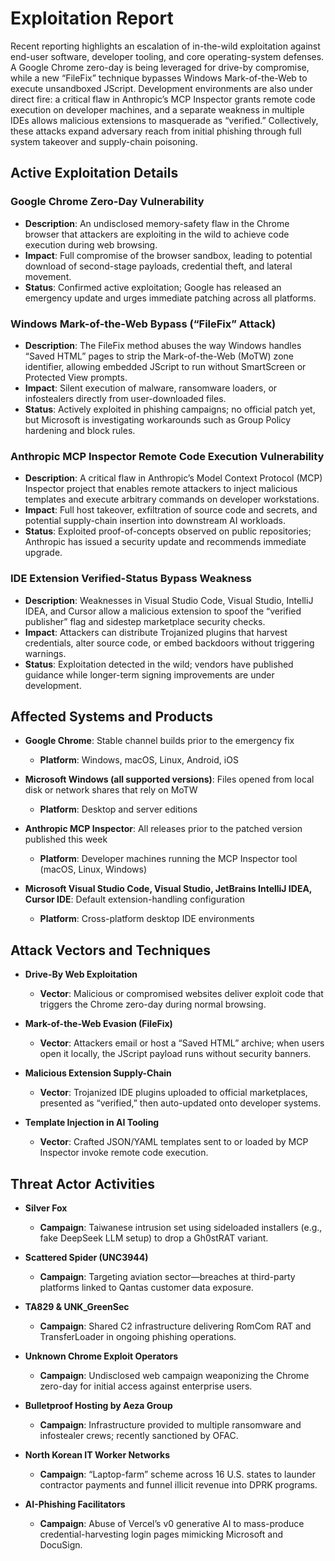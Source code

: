 # Exploitation Report

Recent reporting highlights an escalation of in-the-wild exploitation against end-user software, developer tooling, and core operating-system defenses. A Google Chrome zero-day is being leveraged for drive-by compromise, while a new “FileFix” technique bypasses Windows Mark-of-the-Web to execute unsandboxed JScript. Development environments are also under direct fire: a critical flaw in Anthropic’s MCP Inspector grants remote code execution on developer machines, and a separate weakness in multiple IDEs allows malicious extensions to masquerade as “verified.” Collectively, these attacks expand adversary reach from initial phishing through full system takeover and supply-chain poisoning.

## Active Exploitation Details

### Google Chrome Zero-Day Vulnerability
- **Description**: An undisclosed memory-safety flaw in the Chrome browser that attackers are exploiting in the wild to achieve code execution during web browsing.  
- **Impact**: Full compromise of the browser sandbox, leading to potential download of second-stage payloads, credential theft, and lateral movement.  
- **Status**: Confirmed active exploitation; Google has released an emergency update and urges immediate patching across all platforms.

### Windows Mark-of-the-Web Bypass (“FileFix” Attack)
- **Description**: The FileFix method abuses the way Windows handles “Saved HTML” pages to strip the Mark-of-the-Web (MoTW) zone identifier, allowing embedded JScript to run without SmartScreen or Protected View prompts.  
- **Impact**: Silent execution of malware, ransomware loaders, or infostealers directly from user-downloaded files.  
- **Status**: Actively exploited in phishing campaigns; no official patch yet, but Microsoft is investigating workarounds such as Group Policy hardening and block rules.

### Anthropic MCP Inspector Remote Code Execution Vulnerability
- **Description**: A critical flaw in Anthropic’s Model Context Protocol (MCP) Inspector project that enables remote attackers to inject malicious templates and execute arbitrary commands on developer workstations.  
- **Impact**: Full host takeover, exfiltration of source code and secrets, and potential supply-chain insertion into downstream AI workloads.  
- **Status**: Exploited proof-of-concepts observed on public repositories; Anthropic has issued a security update and recommends immediate upgrade.

### IDE Extension Verified-Status Bypass Weakness
- **Description**: Weaknesses in Visual Studio Code, Visual Studio, IntelliJ IDEA, and Cursor allow a malicious extension to spoof the “verified publisher” flag and sidestep marketplace security checks.  
- **Impact**: Attackers can distribute Trojanized plugins that harvest credentials, alter source code, or embed backdoors without triggering warnings.  
- **Status**: Exploitation detected in the wild; vendors have published guidance while longer-term signing improvements are under development.

## Affected Systems and Products

- **Google Chrome**: Stable channel builds prior to the emergency fix  
  - **Platform**: Windows, macOS, Linux, Android, iOS  

- **Microsoft Windows (all supported versions)**: Files opened from local disk or network shares that rely on MoTW  
  - **Platform**: Desktop and server editions  

- **Anthropic MCP Inspector**: All releases prior to the patched version published this week  
  - **Platform**: Developer machines running the MCP Inspector tool (macOS, Linux, Windows)  

- **Microsoft Visual Studio Code, Visual Studio, JetBrains IntelliJ IDEA, Cursor IDE**: Default extension-handling configuration  
  - **Platform**: Cross-platform desktop IDE environments  

## Attack Vectors and Techniques

- **Drive-By Web Exploitation**  
  - **Vector**: Malicious or compromised websites deliver exploit code that triggers the Chrome zero-day during normal browsing.  

- **Mark-of-the-Web Evasion (FileFix)**  
  - **Vector**: Attackers email or host a “Saved HTML” archive; when users open it locally, the JScript payload runs without security banners.  

- **Malicious Extension Supply-Chain**  
  - **Vector**: Trojanized IDE plugins uploaded to official marketplaces, presented as “verified,” then auto-updated onto developer systems.  

- **Template Injection in AI Tooling**  
  - **Vector**: Crafted JSON/YAML templates sent to or loaded by MCP Inspector invoke remote code execution.  

## Threat Actor Activities

- **Silver Fox**  
  - **Campaign**: Taiwanese intrusion set using sideloaded installers (e.g., fake DeepSeek LLM setup) to drop a Gh0stRAT variant.  

- **Scattered Spider (UNC3944)**  
  - **Campaign**: Targeting aviation sector—breaches at third-party platforms linked to Qantas customer data exposure.  

- **TA829 & UNK_GreenSec**  
  - **Campaign**: Shared C2 infrastructure delivering RomCom RAT and TransferLoader in ongoing phishing operations.  

- **Unknown Chrome Exploit Operators**  
  - **Campaign**: Undisclosed web campaign weaponizing the Chrome zero-day for initial access against enterprise users.  

- **Bulletproof Hosting by Aeza Group**  
  - **Campaign**: Infrastructure provided to multiple ransomware and infostealer crews; recently sanctioned by OFAC.  

- **North Korean IT Worker Networks**  
  - **Campaign**: “Laptop-farm” scheme across 16 U.S. states to launder contractor payments and funnel illicit revenue into DPRK programs.  

- **AI-Phishing Facilitators**  
  - **Campaign**: Abuse of Vercel’s v0 generative AI to mass-produce credential-harvesting login pages mimicking Microsoft and DocuSign.